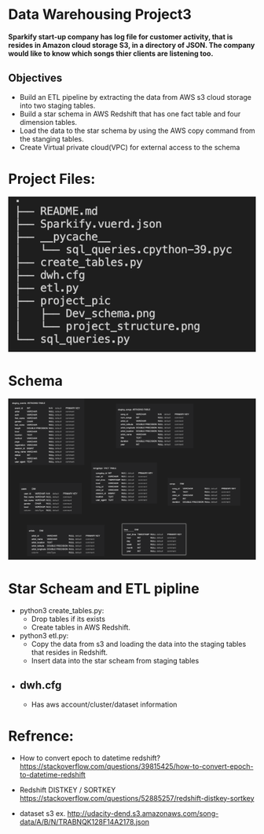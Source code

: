 # Data Warehousing Project3

#### Sparkify start-up company has log file for customer activity, that is resides in Amazon cloud storage S3, in a directory of JSON. The company would like to know which songs thier clients are listening too.

## Objectives

- Build an ETL pipeline by extracting the data from AWS s3 cloud storage into two staging tables.
- Build a star schema in AWS Redshift that has one fact table and four dimension tables.
- Load the data to the star schema by using the AWS copy command from the stanging tables.
- Create Virtual private cloud(VPC) for external access to the schema

# Project Files:

![Alt text](project_pic/project_structure.png)

# Schema

![Alt text](project_pic/Dev_schema.png)

# Star Scheam and ETL pipline

- python3 create_tables.py:
  - Drop tables if its exists
  - Create tables in AWS Redshift.
- python3 etl.py:
  - Copy the data from s3 and loading the data into the staging tables that resides in Redshift.
  - Insert data into the star scheam from staging tables

* ## dwh.cfg
  - Has aws account/cluster/dataset information

# Refrence:

- How to convert epoch to datetime redshift?
  https://stackoverflow.com/questions/39815425/how-to-convert-epoch-to-datetime-redshift

- Redshift DISTKEY / SORTKEY
  https://stackoverflow.com/questions/52885257/redshift-distkey-sortkey

- dataset s3 ex.
  http://udacity-dend.s3.amazonaws.com/song-data/A/B/N/TRABNQK128F14A2178.json
